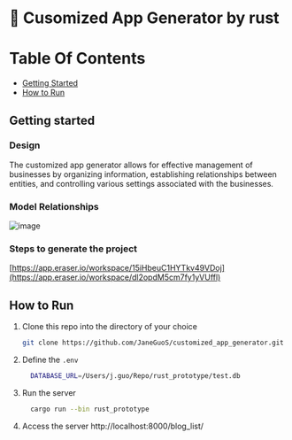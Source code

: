 # 🔗 Cusomized App Generator by rust

# Table Of Contents

- [Getting Started](#getting-started)
- [How to Run](#how-to-run)

## Getting started

### Design
The customized app generator allows for effective management of businesses by organizing information, establishing relationships between entities, and controlling various settings associated with the businesses.

### Model Relationships
![image](https://github.com/user-attachments/assets/d25a036a-b9d0-4855-a63e-3c595c212e4c)

### Steps to generate the project
[https://app.eraser.io/workspace/15iHbeuC1HYTkv49VDoj](https://app.eraser.io/workspace/dl2opdM5cm7fy1yVUffl)


## How to Run
1. Clone this repo into the directory of your choice
   ```bash
   git clone https://github.com/JaneGuoS/customized_app_generator.git
   ```
2. Define the `.env`
   ```bash
     DATABASE_URL=/Users/j.guo/Repo/rust_prototype/test.db
   ```
4. Run the server
   ```bash
     cargo run --bin rust_prototype
   ```
6. Access the server http://localhost:8000/blog_list/
     
